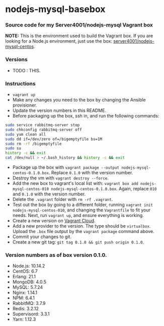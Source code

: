 # nodejs-mysql-basebox

### Source code for my Server4001/nodejs-mysql Vagrant box

**NOTE:** This is the environment used to build the Vagrant box. If you are looking for a Node.js environment, just use the box: [server4001/nodejs-mysql-centos](https://app.vagrantup.com/server4001/boxes/nodejs-mysql-centos).

### Versions

* TODO : THIS.

### Instructions

* `vagrant up`
* Make any changes you need to the box by changing the Ansible provisioner.
* Update the version numbers in this README.
* Before packaging up the box, ssh in, and run the following commands:
```bash
sudo service rabbitmq-server stop
sudo chkconfig rabbitmq-server off
sudo yum clean all
sudo dd if=/dev/zero of=/bigemptyfile bs=1M
sudo rm -rf /bigemptyfile
sudo su
history -c && exit
cat /dev/null > ~/.bash_history && history -c && exit
```
* Package up the box with `vagrant package --output nodejs-mysql-centos-0.1.0.box`. Replace `0.1.0` with the version number.
* Destroy the vm with `vagrant destroy --force`.
* Add the new box to vagrant's local list with: `vagrant box add nodejs-mysql-centos-010 nodejs-mysql-centos-0.1.0.box`. Again, replace `010` and `0.1.0` with the version number.
* Delete the `.vagrant` folder with `rm -rf .vagrant`.
* Test out the box by going to a different folder, running `vagrant init nodejs-mysql-centos-010`, and changing the `Vagrantfile` to fit your needs. Next, run `vagrant up`, and ensure everything is working.
* Create a new version on [Vagrant Cloud](https://app.vagrantup.com/).
* Add a new provider to the version. The type should be `virtualbox`. Upload the `.box` file output by the `vagrant package` command above.
* Commit your changes to git.
* Create a new git tag: `git tag 0.1.0 && git push origin 0.1.0`.

### Version numbers as of box version 0.1.0.

* Node.js: 10.14.2
* CentOS: 6.7
* Erlang: 21.1
* MongoDB: 4.0.5
* MySQL: 5.7.24
* Nginx: 1.14.1
* NPM: 6.4.1
* RabbitMQ: 3.7.9
* Redis: 3.2.12
* Supervisord: 3.3.1
* Yarn: 1.12.3
